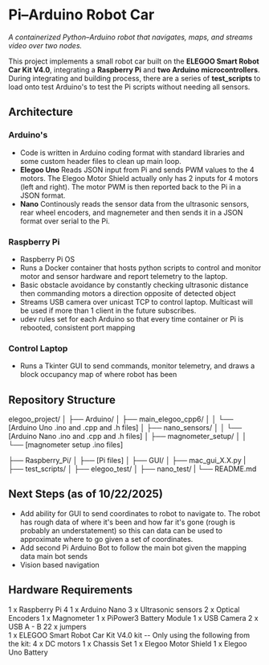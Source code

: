 # Pi–Arduino Robot Car
*A containerized Python–Arduino robot that navigates, maps, and streams video over two nodes.*

This project implements a small robot car built on the **ELEGOO Smart Robot Car Kit V4.0**, integrating a **Raspberry Pi** and **two Arduino microcontrollers**.
During integrating and building process, there are a series of **test_scripts** to load onto test Arduino's to test the Pi scripts without needing all sensors.

## Architecture
### Arduino's
- Code is written in Arduino coding format with standard libraries and some custom header files to clean up main loop.
- **Elegoo Uno** Reads JSON input from Pi and sends PWM values to the 4 motors. The Elegoo Motor Shield actually only has 2 inputs for 4 motors (left and right). The motor PWM is then reported back to the Pi in a JSON format.
- **Nano** Continously reads the sensor data from the ultrasonic sensors, rear wheel encoders, and magnemeter and then sends it in a JSON format over serial to the Pi.

### Raspberry Pi
- Raspberry Pi OS
- Runs a Docker container that hosts python scripts to control and monitor motor and sensor hardware and report telemetry to the laptop.
- Basic obstacle avoidance by constantly checking ultrasonic distance then commanding motors a direction opposite of detected object
- Streams USB camera over unicast TCP to control laptop. Multicast will be used if more than 1 client in the future subscribes.
- udev rules set for each Arduino so that every time container or Pi is rebooted, consistent port mapping

### Control Laptop
- Runs a Tkinter GUI to send commands, monitor telemetry, and draws a block occupancy map of where robot has been

## Repository Structure
elegoo_project/
│
├── Arduino/
│   ├── main_elegoo_cpp6/
│   │   └── [Arduino Uno .ino and .cpp and .h files]
│   ├── nano_sensors/
│   │   └── [Arduino Nano .ino and .cpp and .h files]
│   ├── magnometer_setup/
│   │   └── [magnometer setup .ino files]

├── Raspberry_Pi/
│   ├── [Pi files]
│
├── GUI/
│   ├── mac_gui_X.X.py
|
├── test_scripts/
│   ├── elegoo_test/
│   ├── nano_test/
|
└── README.md


## Next Steps (as of 10/22/2025)
- Add ability for GUI to send coordinates to robot to navigate to. The robot has rough data of where it's been and how far it's gone (rough is probably an understatement) so this can data can be used to approximate where to go given a set of coordinates.
- Add second Pi Arduino Bot to follow the main bot given the mapping data main bot sends
- Vision based navigation


## Hardware Requirements
1 x Raspberry Pi 4
1 x Arduino Nano
3 x Ultrasonic sensors
2 x Optical Encoders
1 x Magnometer
1 x PiPower3 Battery Module
1 x USB Camera
2 x USB A - B 
22 x jumpers  
1 x ELEGOO Smart Robot Car Kit V4.0 kit
-- Only using the following from the kit:
    4 x DC motors
    1 x Chassis Set
    1 x Elegoo Motor Shield
    1 x Elegoo Uno Battery
